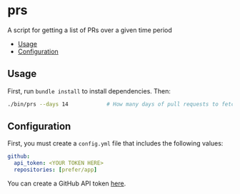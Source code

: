 # prs

A script for getting a list of PRs over a given time period

* [Usage](#usage)
* [Configuration](#configuration)

## Usage

First, run `bundle install` to install dependencies. Then:

```bash
./bin/prs --days 14            # How many days of pull requests to fetch
```

## Configuration

First, you must create a `config.yml` file that includes the following values:

```yaml
github:
  api_token: <YOUR TOKEN HERE>
  repositories: [prefer/app]
```

You can create a GitHub API token [here](https://github.com/settings/tokens).
